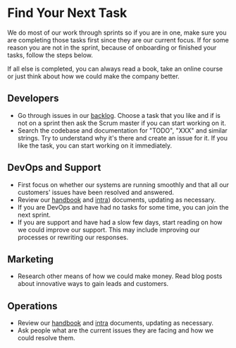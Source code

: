 # Find Your Next Task

We do most of our work through sprints so if you are in one, make sure you are completing those tasks first since they are our current focus. If for some reason you are not in the sprint, because of onboarding or finished your tasks, follow the steps below.

If all else is completed, you can always read a book, take an online course or just think about how we could make the company better.

## Developers

 - Go through issues in our [backlog]. Choose a task that you like and if is not on a sprint then ask the Scrum master if you can start working on it.
 - Search the codebase and documentation for "TODO", "XXX" and similar strings. Try to understand why it's there and create an issue for it. If you like the task, you can start working on it immediately.

## DevOps and Support

 - First focus on whether our systems are running smoothly and that all our customers' issues have been resolved and answered.
 - Review our [handbook] and [intra]) documents, updating as necessary.
 - If you are DevOps and have had no tasks for some time, you can join the next sprint.
 - If you are support and have had a slow few days, start reading on how we could improve our support. This may include improving our processes or rewriting our responses.

## Marketing

 - Research other means of how we could make money. Read blog posts about innovative ways to gain leads and customers.

## Operations

 - Review our [handbook] and [intra] documents, updating as necessary.
 - Ask people what are the current issues they are facing and how we could resolve them.

[backlog]: https://github.com/niteoweb/operations/issues#boards
[handbook]: https://github.com/niteoweb/handbook
[intra]: https://intra.niteo.co/

